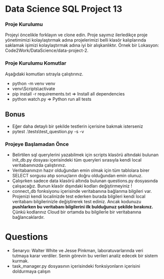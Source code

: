 # Data Science SQL Project 13

### Proje Kurulumu
Projeyi öncelikle forklayın ve clone edin.
Proje sayımız ilerledikçe proje yönetimimizi kolaylaştırmak adına projelerimizi belli klasör kalıplarında saklamak işimizi kolaylaştırmak adına iyi bir alışkanlıktır.
Örnek bir Lokasyon: Code2Work/DataScience/data-project-2.

### Proje Kurulumu Komutlar
Aşağıdaki komutları sıtrayla çalıştırınız.
* python -m venv venv
* venv\Scripts\activate
* pip install -r requirements.txt => Install all dependencies
* python watch.py => Python run all tests

## Bonus
* Eğer daha detaylı bir şekilde testlerin içerisine bakmak isterseniz
* pytest .\tests\test_question.py -s -v 

### Projeye Başlamadan Önce
* Belirtilen sql querylerini yazabilmek için scripts klasörü altındaki bulunan init_db.py dosyası içerisindeki tüm queryleri 
sırasıyla kendi local veritabanınızda çalıştırınız. 
* Veritabanınızın hazır olduğundan emin olmak için tüm tablolara birer SELECT sorgusu atıp sonuçların doğru olduğundan emin olunuz.
* Çalışırken sadece data klasörü altında bulunan questions.py dosyasında çalışacağız. Bunun klasör dışındaki kodları değiştirmeyiniz !
* connect_db fonksiyonu içerisinde veritabanına bağlanma bilgileri var. Projenizi kendi localinizde test ederken burada bilgileri kendi local veritabanı bilgilerinizle değiştirerek test ediniz. Ancak kodunuzu <b>pushlarken bu veritabanı bilgilerini ilk bulduğunuz şekilde bırakınız.</b> Çünkü kodlarınız Cloud bir ortamda bu bilgilerle bir veritabanına bağlancaklardır.

# Questions
* Senaryo:
    Walter White ve Jesse Pinkman, laboratuvarlarında veri tutmaya karar verdiler. Senin görevin bu verileri analiz edecek bir sistem kurmak.
* task_manager.py dosyasının içerisindeki fonksiyonların içerisini doldurmaya çalışın